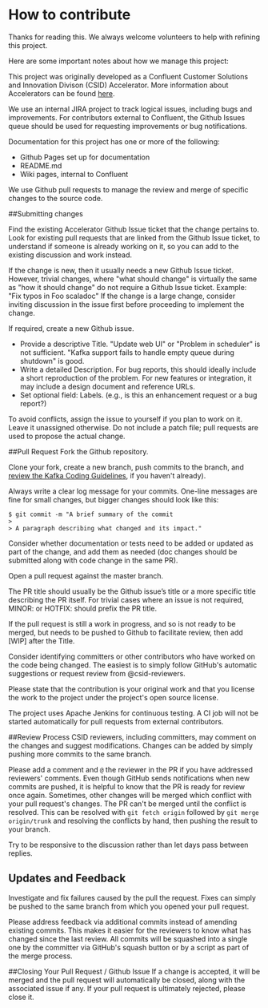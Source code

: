 # How to contribute

Thanks for reading this. We always welcome volunteers to help with refining this project.

Here are some important notes about how we manage this project:

This project was originally developed as a Confluent Customer Solutions and Innovation Divison (CSID) Accelerator.
More information about Accelerators can be found [here](https://www.confluent.io/confluent-accelerators/).

We use an internal JIRA project to track logical issues, including bugs and improvements. For contributors external to Confluent, the Github Issues queue should be used for requesting improvements or bug notifications.

Documentation for this project has one or more of the following:
- Github Pages set up for documentation
- README.md
- Wiki pages, internal to Confluent

We use Github pull requests to manage the review and merge of specific changes to the source code.

##Submitting changes

Find the existing Accelerator Github Issue ticket that the change pertains to.
Look for existing pull requests that are linked from the Github Issue ticket, to understand if someone is already working on it, so you can add to the existing discussion and work instead.

If the change is new, then it usually needs a new Github Issue ticket. However, trivial changes, where "what should change" is virtually the same as "how it should change" do not require a Github Issue ticket. Example: "Fix typos in Foo scaladoc"
If the change is a large change, consider inviting discussion in the issue first before proceeding to implement the change.

If required, create a new Github issue.

- Provide a descriptive Title. "Update web UI" or "Problem in scheduler" is not sufficient. "Kafka support fails to handle empty queue during shutdown" is good.
- Write a detailed Description. For bug reports, this should ideally include a short reproduction of the problem. For new features or integration, it may include a design document and reference URLs.
- Set optional field: Labels. (e.g., is this an enhancement request or a bug report?)

To avoid conflicts, assign the issue to yourself if you plan to work on it. Leave it unassigned otherwise.
Do not include a patch file; pull requests are used to propose the actual change.

##Pull Request
Fork the Github repository.

Clone your fork, create a new branch, push commits to the branch, and [review the Kafka Coding Guidelines](https://kafka.apache.org/coding-guide), if you haven't already).

Always write a clear log message for your commits. One-line messages are fine for small changes, but bigger changes should look like this:

    $ git commit -m "A brief summary of the commit
    > 
    > A paragraph describing what changed and its impact."

Consider whether documentation or tests need to be added or updated as part of the change, and add them as needed (doc changes should be submitted along with code change in the same PR).

Open a pull request against the master branch.

The PR title should usually be the Github issue’s title or a more specific title describing the PR itself. For trivial cases where an issue is not required, MINOR: or HOTFIX: should prefix the PR title.

If the pull request is still a work in progress, and so is not ready to be merged, but needs to be pushed to Github to facilitate review, then add [WIP] after the Title.

Consider identifying committers or other contributors who have worked on the code being changed. The easiest is to simply follow GitHub's automatic suggestions or request review from @csid-reviewers.

Please state that the contribution is your original work and that you license the work to the project under the project's open source license.

The project uses Apache Jenkins for continuous testing. A CI job will not be started automatically for pull requests from external contributors.

##Review Process
CSID reviewers, including committers, may comment on the changes and suggest modifications. Changes can be added by simply pushing more commits to the same branch.

Please add a comment and `@` the reviewer in the PR if you have addressed reviewers' comments. Even though GitHub sends notifications when new commits are pushed, it is helpful to know that the PR is ready for review once again.
Sometimes, other changes will be merged which conflict with your pull request's changes. The PR can't be merged until the conflict is resolved. This can be resolved with `git fetch origin` followed by `git merge origin/trunk` and resolving the conflicts by hand, then pushing the result to your branch.

Try to be responsive to the discussion rather than let days pass between replies.

## Updates and Feedback
Investigate and fix failures caused by the pull the request.
Fixes can simply be pushed to the same branch from which you opened your pull request.

Please address feedback via additional commits instead of amending existing commits. This makes it easier for the reviewers to know what has changed since the last review. All commits will be squashed into a single one by the committer via GitHub's squash button or by a script as part of the merge process.

##Closing Your Pull Request / Github Issue
If a change is accepted, it will be merged and the pull request will automatically be closed, along with the associated issue if any.
If your pull request is ultimately rejected, please close it.
